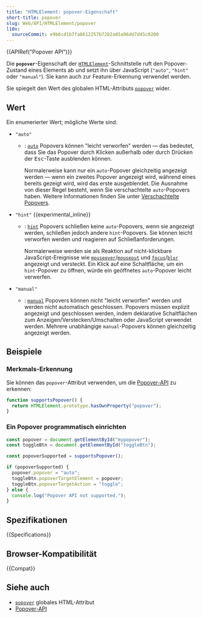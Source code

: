 ```yaml
---
title: "HTMLElement: popover-Eigenschaft"
short-title: popover
slug: Web/API/HTMLElement/popover
l10n:
  sourceCommit: e9b6cd1b7fa8612257b72b2a85a96dd7d45c0200
---
```


{{APIRef("Popover API")}}

Die **`popover`**-Eigenschaft der [`HTMLElement`](/de/docs/Web/API/HTMLElement)-Schnittstelle ruft den Popover-Zustand eines Elements ab und setzt ihn über JavaScript (`"auto"`, `"hint"` oder `"manual"`). Sie kann auch zur Feature-Erkennung verwendet werden.

Sie spiegelt den Wert des globalen HTML-Attributs [`popover`](/de/docs/Web/HTML/Reference/Global_attributes/popover) wider.

## Wert

Ein enumerierter Wert; mögliche Werte sind:

- `"auto"`

  - : [`auto`](/de/docs/Web/API/Popover_API/Using#auto_state_and_light_dismiss) Popovers können "leicht verworfen" werden — das bedeutet, dass Sie das Popover durch Klicken außerhalb oder durch Drücken der <kbd>Esc</kbd>-Taste ausblenden können.

    Normalerweise kann nur ein `auto`-Popover gleichzeitig angezeigt werden — wenn ein zweites Popover angezeigt wird, während eines bereits gezeigt wird, wird das erste ausgeblendet. Die Ausnahme von dieser Regel besteht, wenn Sie verschachtelte `auto`-Popovers haben. Weitere Informationen finden Sie unter [Verschachtelte Popovers](/de/docs/Web/API/Popover_API/Using#nested_popovers).

- `"hint"` {{experimental_inline}}

  - : [`hint`](/de/docs/Web/API/Popover_API/Using#using_hint_popover_state) Popovers schließen keine `auto`-Popovers, wenn sie angezeigt werden, schließen jedoch andere `hint`-Popovers.
    Sie können leicht verworfen werden und reagieren auf Schließanforderungen.

    Normalerweise werden sie als Reaktion auf nicht-klickbare JavaScript-Ereignisse wie [`mouseover`](/de/docs/Web/API/Element/mouseover_event)/[`mouseout`](/de/docs/Web/API/Element/mouseout_event) und [`focus`](/de/docs/Web/API/Element/focus_event)/[`blur`](/de/docs/Web/API/Element/blur_event) angezeigt und versteckt.
    Ein Klick auf eine Schaltfläche, um ein `hint`-Popover zu öffnen, würde ein geöffnetes `auto`-Popover leicht verwerfen.

- `"manual"`

  - : [`manual`](/de/docs/Web/API/Popover_API/Using#using_manual_popover_state) Popovers können nicht "leicht verworfen" werden und werden nicht automatisch geschlossen. Popovers müssen explizit angezeigt und geschlossen werden, indem deklarative Schaltflächen zum Anzeigen/Verstecken/Umschalten oder JavaScript verwendet werden. Mehrere unabhängige `manual`-Popovers können gleichzeitig angezeigt werden.

## Beispiele

### Merkmals-Erkennung

Sie können das `popover`-Attribut verwenden, um die [Popover-API](/de/docs/Web/API/Popover_API) zu erkennen:

```js
function supportsPopover() {
  return HTMLElement.prototype.hasOwnProperty("popover");
}
```

### Ein Popover programmatisch einrichten

```js
const popover = document.getElementById("mypopover");
const toggleBtn = document.getElementById("toggleBtn");

const popoverSupported = supportsPopover();

if (popoverSupported) {
  popover.popover = "auto";
  toggleBtn.popoverTargetElement = popover;
  toggleBtn.popoverTargetAction = "toggle";
} else {
  console.log("Popover API not supported.");
}
```

## Spezifikationen

{{Specifications}}

## Browser-Kompatibilität

{{Compat}}

## Siehe auch

- [`popover`](/de/docs/Web/HTML/Reference/Global_attributes/popover) globales HTML-Attribut
- [Popover-API](/de/docs/Web/API/Popover_API)
